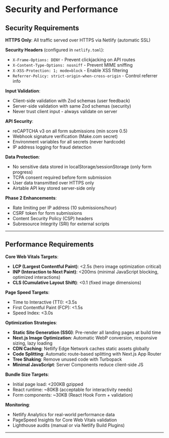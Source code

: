 # Security and Performance

## Security Requirements

**HTTPS Only**: All traffic served over HTTPS via Netlify (automatic SSL)

**Security Headers** (configured in `netlify.toml`):
- `X-Frame-Options: DENY` - Prevent clickjacking on API routes
- `X-Content-Type-Options: nosniff` - Prevent MIME sniffing
- `X-XSS-Protection: 1; mode=block` - Enable XSS filtering
- `Referrer-Policy: strict-origin-when-cross-origin` - Control referrer info

**Input Validation**:
- Client-side validation with Zod schemas (user feedback)
- Server-side validation with same Zod schemas (security)
- Never trust client input - always validate on server

**API Security**:
- reCAPTCHA v3 on all form submissions (min score 0.5)
- Webhook signature verification (Make.com secret)
- Environment variables for all secrets (never hardcode)
- IP address logging for fraud detection

**Data Protection**:
- No sensitive data stored in localStorage/sessionStorage (only form progress)
- TCPA consent required before form submission
- User data transmitted over HTTPS only
- Airtable API key stored server-side only

**Phase 2 Enhancements**:
- Rate limiting per IP address (10 submissions/hour)
- CSRF token for form submissions
- Content Security Policy (CSP) headers
- Subresource Integrity (SRI) for external scripts

---

## Performance Requirements

**Core Web Vitals Targets**:
- **LCP (Largest Contentful Paint)**: <2.5s (hero image optimization critical)
- **INP (Interaction to Next Paint)**: <200ms (minimal JavaScript blocking, optimized interactions)
- **CLS (Cumulative Layout Shift)**: <0.1 (fixed image dimensions)

**Page Speed Targets**:
- Time to Interactive (TTI): <3.5s
- First Contentful Paint (FCP): <1.5s
- Speed Index: <3.0s

**Optimization Strategies**:
- **Static Site Generation (SSG)**: Pre-render all landing pages at build time
- **Next.js Image Optimization**: Automatic WebP conversion, responsive sizing, lazy loading
- **CDN Caching**: Netlify Edge Network caches static assets globally
- **Code Splitting**: Automatic route-based splitting with Next.js App Router
- **Tree Shaking**: Remove unused code with Turbopack
- **Minimal JavaScript**: Server Components reduce client-side JS

**Bundle Size Targets**:
- Initial page load: <200KB gzipped
- React runtime: ~80KB (acceptable for interactivity needs)
- Form components: ~30KB (React Hook Form + validation)

**Monitoring**:
- Netlify Analytics for real-world performance data
- PageSpeed Insights for Core Web Vitals validation
- Lighthouse audits (manual or via Netlify Build Plugins)

---

